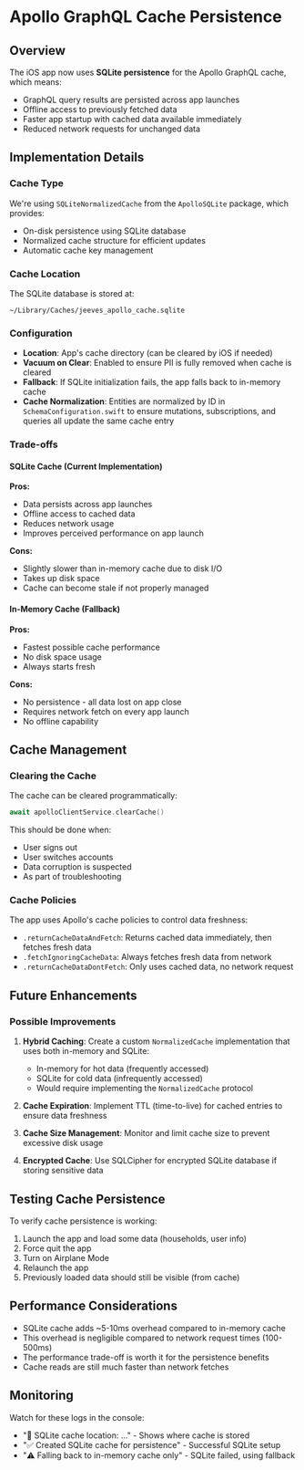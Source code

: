 # Apollo GraphQL Cache Persistence

## Overview

The iOS app now uses **SQLite persistence** for the Apollo GraphQL cache, which means:
- GraphQL query results are persisted across app launches
- Offline access to previously fetched data
- Faster app startup with cached data available immediately
- Reduced network requests for unchanged data

## Implementation Details

### Cache Type
We're using `SQLiteNormalizedCache` from the `ApolloSQLite` package, which provides:
- On-disk persistence using SQLite database
- Normalized cache structure for efficient updates
- Automatic cache key management

### Cache Location
The SQLite database is stored at:
```
~/Library/Caches/jeeves_apollo_cache.sqlite
```

### Configuration
- **Location**: App's cache directory (can be cleared by iOS if needed)
- **Vacuum on Clear**: Enabled to ensure PII is fully removed when cache is cleared
- **Fallback**: If SQLite initialization fails, the app falls back to in-memory cache
- **Cache Normalization**: Entities are normalized by ID in `SchemaConfiguration.swift` to ensure mutations, subscriptions, and queries all update the same cache entry

### Trade-offs

#### SQLite Cache (Current Implementation)
**Pros:**
- Data persists across app launches
- Offline access to cached data
- Reduces network usage
- Improves perceived performance on app launch

**Cons:**
- Slightly slower than in-memory cache due to disk I/O
- Takes up disk space
- Cache can become stale if not properly managed

#### In-Memory Cache (Fallback)
**Pros:**
- Fastest possible cache performance
- No disk space usage
- Always starts fresh

**Cons:**
- No persistence - all data lost on app close
- Requires network fetch on every app launch
- No offline capability

## Cache Management

### Clearing the Cache
The cache can be cleared programmatically:
```swift
await apolloClientService.clearCache()
```

This should be done when:
- User signs out
- User switches accounts
- Data corruption is suspected
- As part of troubleshooting

### Cache Policies
The app uses Apollo's cache policies to control data freshness:
- `.returnCacheDataAndFetch`: Returns cached data immediately, then fetches fresh data
- `.fetchIgnoringCacheData`: Always fetches fresh data from network
- `.returnCacheDataDontFetch`: Only uses cached data, no network request

## Future Enhancements

### Possible Improvements
1. **Hybrid Caching**: Create a custom `NormalizedCache` implementation that uses both in-memory and SQLite:
   - In-memory for hot data (frequently accessed)
   - SQLite for cold data (infrequently accessed)
   - Would require implementing the `NormalizedCache` protocol

2. **Cache Expiration**: Implement TTL (time-to-live) for cached entries to ensure data freshness

3. **Cache Size Management**: Monitor and limit cache size to prevent excessive disk usage

4. **Encrypted Cache**: Use SQLCipher for encrypted SQLite database if storing sensitive data

## Testing Cache Persistence

To verify cache persistence is working:

1. Launch the app and load some data (households, user info)
2. Force quit the app
3. Turn on Airplane Mode
4. Relaunch the app
5. Previously loaded data should still be visible (from cache)

## Performance Considerations

- SQLite cache adds ~5-10ms overhead compared to in-memory cache
- This overhead is negligible compared to network request times (100-500ms)
- The performance trade-off is worth it for the persistence benefits
- Cache reads are still much faster than network fetches

## Monitoring

Watch for these logs in the console:
- "📁 SQLite cache location: ..." - Shows where cache is stored
- "✅ Created SQLite cache for persistence" - Successful SQLite setup
- "⚠️ Falling back to in-memory cache only" - SQLite failed, using fallback